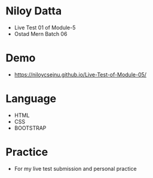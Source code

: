 # Niloy Datta
- Live Test 01 of Module-5
- Ostad Mern Batch 06
# Demo
- https://niloycsejnu.github.io/Live-Test-of-Module-05/

# Language
- HTML
- CSS
- BOOTSTRAP
  
# Practice
- For my live test submission and personal practice 
